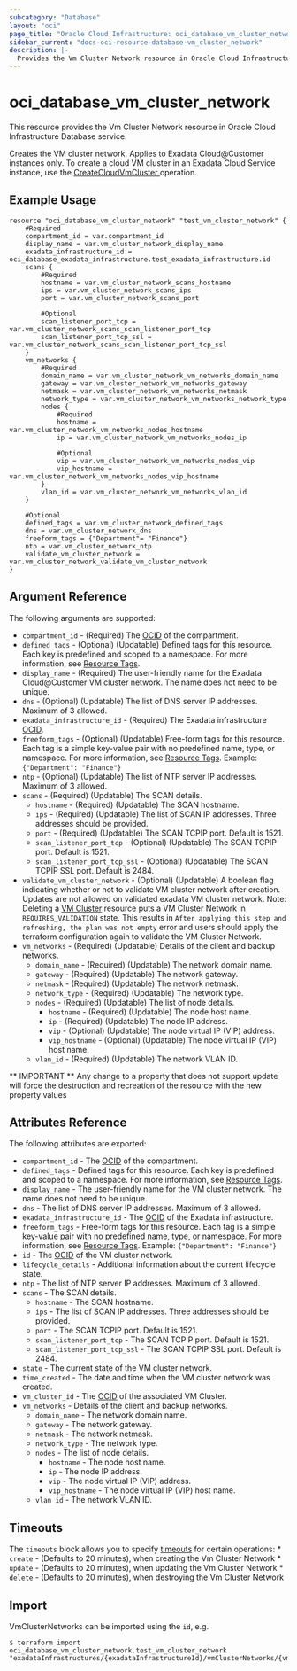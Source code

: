 ```yaml
---
subcategory: "Database"
layout: "oci"
page_title: "Oracle Cloud Infrastructure: oci_database_vm_cluster_network"
sidebar_current: "docs-oci-resource-database-vm_cluster_network"
description: |-
  Provides the Vm Cluster Network resource in Oracle Cloud Infrastructure Database service
---
```


# oci_database_vm_cluster_network
This resource provides the Vm Cluster Network resource in Oracle Cloud Infrastructure Database service.

Creates the VM cluster network. Applies to Exadata Cloud@Customer instances only.
To create a cloud VM cluster in an Exadata Cloud Service instance, use the [CreateCloudVmCluster ](https://docs.cloud.oracle.com/iaas/api/#/en/database/latest/CloudVmCluster/CreateCloudVmCluster) operation.


## Example Usage

```hcl
resource "oci_database_vm_cluster_network" "test_vm_cluster_network" {
	#Required
	compartment_id = var.compartment_id
	display_name = var.vm_cluster_network_display_name
	exadata_infrastructure_id = oci_database_exadata_infrastructure.test_exadata_infrastructure.id
	scans {
		#Required
		hostname = var.vm_cluster_network_scans_hostname
		ips = var.vm_cluster_network_scans_ips
		port = var.vm_cluster_network_scans_port

		#Optional
		scan_listener_port_tcp = var.vm_cluster_network_scans_scan_listener_port_tcp
		scan_listener_port_tcp_ssl = var.vm_cluster_network_scans_scan_listener_port_tcp_ssl
	}
	vm_networks {
		#Required
		domain_name = var.vm_cluster_network_vm_networks_domain_name
		gateway = var.vm_cluster_network_vm_networks_gateway
		netmask = var.vm_cluster_network_vm_networks_netmask
		network_type = var.vm_cluster_network_vm_networks_network_type
		nodes {
			#Required
			hostname = var.vm_cluster_network_vm_networks_nodes_hostname
			ip = var.vm_cluster_network_vm_networks_nodes_ip

			#Optional
			vip = var.vm_cluster_network_vm_networks_nodes_vip
			vip_hostname = var.vm_cluster_network_vm_networks_nodes_vip_hostname
		}
		vlan_id = var.vm_cluster_network_vm_networks_vlan_id
	}

	#Optional
	defined_tags = var.vm_cluster_network_defined_tags
	dns = var.vm_cluster_network_dns
	freeform_tags = {"Department"= "Finance"}
	ntp = var.vm_cluster_network_ntp
	validate_vm_cluster_network = var.vm_cluster_network_validate_vm_cluster_network
}
```

## Argument Reference

The following arguments are supported:

* `compartment_id` - (Required) The [OCID](https://docs.cloud.oracle.com/iaas/Content/General/Concepts/identifiers.htm) of the compartment.
* `defined_tags` - (Optional) (Updatable) Defined tags for this resource. Each key is predefined and scoped to a namespace. For more information, see [Resource Tags](https://docs.cloud.oracle.com/iaas/Content/General/Concepts/resourcetags.htm). 
* `display_name` - (Required) The user-friendly name for the Exadata Cloud@Customer VM cluster network. The name does not need to be unique.
* `dns` - (Optional) (Updatable) The list of DNS server IP addresses. Maximum of 3 allowed.
* `exadata_infrastructure_id` - (Required) The Exadata infrastructure [OCID](https://docs.cloud.oracle.com/iaas/Content/General/Concepts/identifiers.htm).
* `freeform_tags` - (Optional) (Updatable) Free-form tags for this resource. Each tag is a simple key-value pair with no predefined name, type, or namespace. For more information, see [Resource Tags](https://docs.cloud.oracle.com/iaas/Content/General/Concepts/resourcetags.htm).  Example: `{"Department": "Finance"}` 
* `ntp` - (Optional) (Updatable) The list of NTP server IP addresses. Maximum of 3 allowed.
* `scans` - (Required) (Updatable) The SCAN details.
	* `hostname` - (Required) (Updatable) The SCAN hostname.
	* `ips` - (Required) (Updatable) The list of SCAN IP addresses. Three addresses should be provided.
	* `port` - (Required) (Updatable) The SCAN TCPIP port. Default is 1521.
	* `scan_listener_port_tcp` - (Optional) (Updatable) The SCAN TCPIP port. Default is 1521.
	* `scan_listener_port_tcp_ssl` - (Optional) (Updatable) The SCAN TCPIP SSL port. Default is 2484.
* `validate_vm_cluster_network` - (Optional) (Updatable) A boolean flag indicating whether or not to validate VM cluster network after creation. Updates are not allowed on validated exadata VM cluster network. Note: Deleting a [VM Cluster](https://registry.terraform.io/providers/hashicorp/oci/latest/docs/resources/database_vm_cluster) resource puts a VM Cluster Network in `REQUIRES_VALIDATION` state. This results in `After applying this step and refreshing, the plan was not empty` error and users should apply the terraform configuration again to validate the VM Cluster Network.
* `vm_networks` - (Required) (Updatable) Details of the client and backup networks.
	* `domain_name` - (Required) (Updatable) The network domain name.
	* `gateway` - (Required) (Updatable) The network gateway.
	* `netmask` - (Required) (Updatable) The network netmask.
	* `network_type` - (Required) (Updatable) The network type.
	* `nodes` - (Required) (Updatable) The list of node details.
		* `hostname` - (Required) (Updatable) The node host name.
		* `ip` - (Required) (Updatable) The node IP address.
		* `vip` - (Optional) (Updatable) The node virtual IP (VIP) address.
		* `vip_hostname` - (Optional) (Updatable) The node virtual IP (VIP) host name.
	* `vlan_id` - (Required) (Updatable) The network VLAN ID.


** IMPORTANT **
Any change to a property that does not support update will force the destruction and recreation of the resource with the new property values

## Attributes Reference

The following attributes are exported:

* `compartment_id` - The [OCID](https://docs.cloud.oracle.com/iaas/Content/General/Concepts/identifiers.htm) of the compartment.
* `defined_tags` - Defined tags for this resource. Each key is predefined and scoped to a namespace. For more information, see [Resource Tags](https://docs.cloud.oracle.com/iaas/Content/General/Concepts/resourcetags.htm). 
* `display_name` - The user-friendly name for the VM cluster network. The name does not need to be unique.
* `dns` - The list of DNS server IP addresses. Maximum of 3 allowed.
* `exadata_infrastructure_id` - The [OCID](https://docs.cloud.oracle.com/iaas/Content/General/Concepts/identifiers.htm) of the Exadata infrastructure.
* `freeform_tags` - Free-form tags for this resource. Each tag is a simple key-value pair with no predefined name, type, or namespace. For more information, see [Resource Tags](https://docs.cloud.oracle.com/iaas/Content/General/Concepts/resourcetags.htm).  Example: `{"Department": "Finance"}` 
* `id` - The [OCID](https://docs.cloud.oracle.com/iaas/Content/General/Concepts/identifiers.htm) of the VM cluster network.
* `lifecycle_details` - Additional information about the current lifecycle state.
* `ntp` - The list of NTP server IP addresses. Maximum of 3 allowed.
* `scans` - The SCAN details.
	* `hostname` - The SCAN hostname.
	* `ips` - The list of SCAN IP addresses. Three addresses should be provided.
	* `port` - The SCAN TCPIP port. Default is 1521.
	* `scan_listener_port_tcp` - The SCAN TCPIP port. Default is 1521.
	* `scan_listener_port_tcp_ssl` - The SCAN TCPIP SSL port. Default is 2484.
* `state` - The current state of the VM cluster network.
* `time_created` - The date and time when the VM cluster network was created.
* `vm_cluster_id` - The [OCID](https://docs.cloud.oracle.com/iaas/Content/General/Concepts/identifiers.htm) of the associated VM Cluster.
* `vm_networks` - Details of the client and backup networks.
	* `domain_name` - The network domain name.
	* `gateway` - The network gateway.
	* `netmask` - The network netmask.
	* `network_type` - The network type.
	* `nodes` - The list of node details.
		* `hostname` - The node host name.
		* `ip` - The node IP address.
		* `vip` - The node virtual IP (VIP) address.
		* `vip_hostname` - The node virtual IP (VIP) host name.
	* `vlan_id` - The network VLAN ID.

## Timeouts

The `timeouts` block allows you to specify [timeouts](https://registry.terraform.io/providers/hashicorp/oci/latest/docs/guides/changing_timeouts) for certain operations:
	* `create` - (Defaults to 20 minutes), when creating the Vm Cluster Network
	* `update` - (Defaults to 20 minutes), when updating the Vm Cluster Network
	* `delete` - (Defaults to 20 minutes), when destroying the Vm Cluster Network


## Import

VmClusterNetworks can be imported using the `id`, e.g.

```
$ terraform import oci_database_vm_cluster_network.test_vm_cluster_network "exadataInfrastructures/{exadataInfrastructureId}/vmClusterNetworks/{vmClusterNetworkId}" 
```

